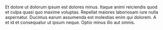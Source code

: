 Et dolore ut dolorum ipsum est dolores minus. Itaque animi reiciendis quod et culpa quasi quo maxime voluptas. Repellat maiores laboriosam iure nulla aspernatur. Ducimus earum assumenda est molestias enim qui dolorem. A et id et consequatur ut ipsum neque. Optio minus illo aut omnis.
